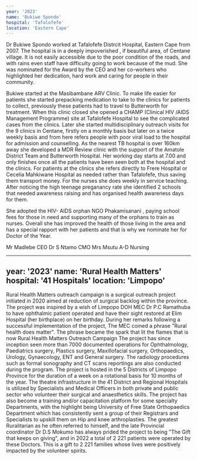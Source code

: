 ```yaml
---
year: '2023'
name: 'Bukiwe Spondo'
hospital: 'Tafalofefe'
location: 'Eastern Cape'
---
```


Dr Bukiwe Spondo worked at Tafalofefe Distrcit Hospital, Eastern Cape from 2007. The hospital is in a deeply impoverished , if beautiful area, of Centane village. It is not easily accessible due to the poor condition of the roads, and with rains even staff have difficulty going to work because of the mud. She was nominated for the Award by the CEO and her co-workers who highlighted her dedication, hard work and caring for people in their community. 

Bukiwe started at the Masibambane ARV Clinic.  To make life easier for patients she started prepacking medication to take to the clinics for patients to collect, previously these patients had to travel to Butterworth for treatment. When this clinic closed she opened a CHAMP (Clinical HIV /AIDS Management Programme) site at Tafalofefe Hospital to see the complicated cases from the clinics. Later she started multidisciplinary outreach visits for the 9 clinics in Centane, firstly on a monthly basis but later on a twice weekly basis and from here refers people with poor viral load to the hospital for admission and counselling. As the nearest TB hospital is over 160km away she developed a MDR Review clinic with the support of the Amatole District Team and Butterworth Hospital. Her working day starts at 7.00 and only finishes once all the patients have been seen both at the hospital and the clinics. For patients at the clinics she refers directly to Frere Hospital or Cecelia Mahkiwane Hospital as needed rather than Tafalofefe, thus saving them transport money. For the nurses she does weekly in service teaching. After noticing the high teenage preganancy rate she identified 2 schools that needed awareness raising and has organised health awareness days for them.

She adopted the HIV- AIDS orphan NGO Phakamisanani , paying school fees for those in need and supporting many of the orphans to train as nurses. Overall she has improved the health of those living in the area and has a special rapport with her patients and that is why we nominate her for Doctor of the Year.

Mr Madlebe CEO
Dr S Ntamo CMO
Mrs Msutu A-D Nursing

---
year: '2023'
name: 'Rural Health Matters'
hospital: '41 Hospitals'
location: 'Limpopo'
---
Rural Health Matters outreach campaign is a surgical outreach project initiated in 2020 aimed at reduction of surgical backlog within the province. The project was inspired by a wish of Limpopo DOH MEC Dr P.C Ramathuba to have ophthalmic patient operated and have their sight restored at Elim Hospital (her birthplace) on her birthday. During her remarks following a successful implementation of the project, The MEC coined a phrase "Rural health does matter". The phrase became the spark that lit the flames that is now Rural Health Matters Outreach Campaign The project has since inception seen more than 7000 documented operations for Ophthalmology, Paediatrics surgery, Plastics surgery, Maxillofacial surgery, Orthopaedics, Urology, Gynaecology, ENT and General surgery. The radiology procedures such as formal sonography and CT scans reportings are also conducted during the program. The project is hosted in the 5 Districts of Limpopo Province for the duration of a week on a rotational basis for 10 months of the year. The theatre infrastructure in the 41 District and Regional Hospitals is utilized by Specialists and Medical Officers in both private and public sector who volunteer their surgical and anaesthetics skills. The project has also become a training and/or capacitation platform for some specialty Departments, with the highlight being University of Free State Orthopaedics Department which has consistently sent a group of their Registrars and Specialists to upskill them on Hip and knee arthroplasties. The greatest Ruralitarian as he often referred to himself, and the late Provincial coordinator Dr D.S Mokumo has always prided the project to being "The Gift that keeps on giving", and in 2022 a total of 2 221 patients were operated by these Doctors. This is a gift to 2 221 families whose lives were positively impacted by the volunteer spirits. 


<!-- 
    This is a comment and is not displayed on the website. Do not alter this text between arrows (->).
    To change the content in this file, simply retype/ copy+paste any text above, as you would in a normal text file/ word document. 

    Do not touch the 'year:, name:, hospital: or location:' titles, or the --- above and below it, except to change the text inside ''.
    Please refer to the "HOW TO USE" or "HOW TO USE SHORT" files for more information.

    HOW TO UPDATE THE IMAGE:
        1. Navigate to the folder called "media"
        2. Inside there is a folder called "doctor-of-the-year"
        3. Place the image inside that folder, replacing the old one
        4. Ensure that the image is called "portrait.jpg"
        5. Ensure that the height and width of the image is the same,
        otherwise the image will squish
 -->
